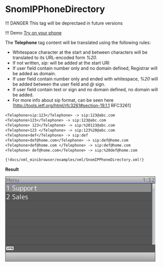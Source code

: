 # SnomIPPhoneDirectory

!!! DANGER
    This tag will be deprectaed in future versions

!!! Demo
    [Try on your phone](xml/SnomIPPhoneDirectory.xml)

The **Telephone** tag content will be translated using the following rules:

* Whitespace character at the start and between characters will be translated to its URL-encoded form *%20*.
* If not written, *sip:* will be added at the start URI
* If user field contain number only and no domain defined, Registrar will be added as domain.
* If user field contain number only and ended with whitespace, *%20* will be added between the user field and *@* sign.
* If user field contain text or sign and no domain defined, no domain will be added.
* For more info about sip format, can be seen here [http://tools.ietf.org/html/rfc3261#section-19.1.1 RFC3261]

```
<Telephone>sip:123</Telephone> -> sip:123@abc.com
<Telephone>123</Telephone> -> sip:123@abc.com
<Telephone> 123</Telephone> -> sip:%20123@abc.com
<Telephone>123 </Telephone> -> sip:123%20@abc.com
<Telephone>def</Telephone> -> sip:def
<Telephone>def@home.com</Telephone> -> sip:def@home.com
<Telephone>def@home.com </Telephone> -> sip:def@home.com
<Telephone> def@home.com</Telephone> -> sip:%20def@home.com
```

```xml
{!docs/xml_minibrowser/examples/xml/SnomIPPhoneDirectory.xml!}
```

**Result**

![SnomIPPhoneDirectory](img/SnomIPPhoneDirectory.bmp)